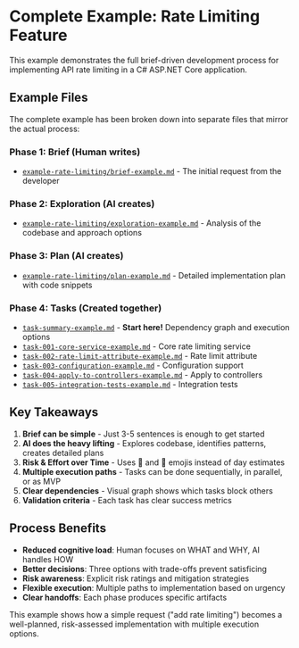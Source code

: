 # Complete Example: Rate Limiting Feature

This example demonstrates the full brief-driven development process for implementing API rate limiting in a C# ASP.NET Core application.

## Example Files

The complete example has been broken down into separate files that mirror the actual process:

### Phase 1: Brief (Human writes)
- [`example-rate-limiting/brief-example.md`](example-rate-limiting/brief-example.md) - The initial request from the developer

### Phase 2: Exploration (AI creates)
- [`example-rate-limiting/exploration-example.md`](example-rate-limiting/exploration-example.md) - Analysis of the codebase and approach options

### Phase 3: Plan (AI creates)
- [`example-rate-limiting/plan-example.md`](example-rate-limiting/plan-example.md) - Detailed implementation plan with code snippets

### Phase 4: Tasks (Created together)
- [`task-summary-example.md`](example-rate-limiting/task-summary-example.md) - **Start here!** Dependency graph and execution options
- [`task-001-core-service-example.md`](example-rate-limiting/task-001-core-service-example.md) - Core rate limiting service
- [`task-002-rate-limit-attribute-example.md`](example-rate-limiting/task-002-rate-limit-attribute-example.md) - Rate limit attribute
- [`task-003-configuration-example.md`](example-rate-limiting/task-003-configuration-example.md) - Configuration support
- [`task-004-apply-to-controllers-example.md`](example-rate-limiting/task-004-apply-to-controllers-example.md) - Apply to controllers
- [`task-005-integration-tests-example.md`](example-rate-limiting/task-005-integration-tests-example.md) - Integration tests

## Key Takeaways

1. **Brief can be simple** - Just 3-5 sentences is enough to get started
2. **AI does the heavy lifting** - Explores codebase, identifies patterns, creates detailed plans
3. **Risk & Effort over Time** - Uses 🎯 and 💪 emojis instead of day estimates
4. **Multiple execution paths** - Tasks can be done sequentially, in parallel, or as MVP
5. **Clear dependencies** - Visual graph shows which tasks block others
6. **Validation criteria** - Each task has clear success metrics

## Process Benefits

- **Reduced cognitive load**: Human focuses on WHAT and WHY, AI handles HOW
- **Better decisions**: Three options with trade-offs prevent satisficing
- **Risk awareness**: Explicit risk ratings and mitigation strategies
- **Flexible execution**: Multiple paths to implementation based on urgency
- **Clear handoffs**: Each phase produces specific artifacts

This example shows how a simple request ("add rate limiting") becomes a well-planned, risk-assessed implementation with multiple execution options.